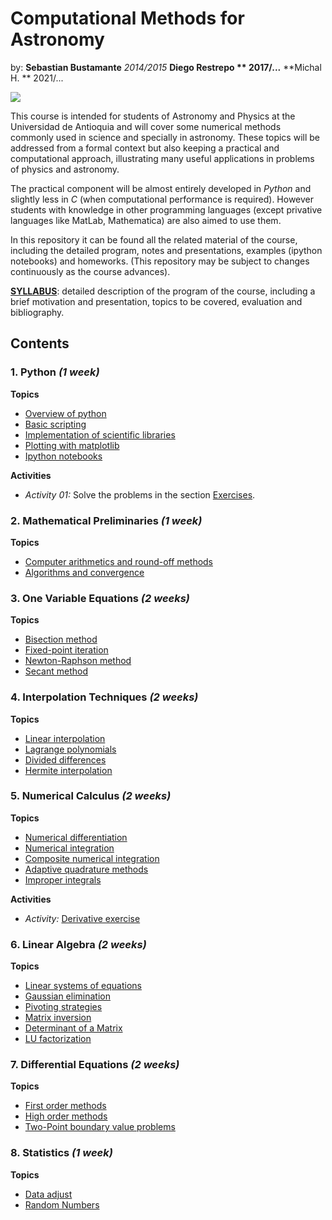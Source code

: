 Computational Methods for Astronomy
===================================
by: **Sebastian Bustamante** *2014/2015* **Diego Restrepo ** 2017/...**  **Michal H. ** 2021/...


![](https://raw.githubusercontent.com/sbustamante/ComputationalMethods/master/material/figures/Collage.png)

This course is intended for students of Astronomy and Physics at the Universidad de Antioquia 
and will cover some numerical methods commonly used in science and specially in 
astronomy. These topics will be addressed from a formal context but also keeping 
a practical and computational approach, illustrating many useful applications in
problems of physics and astronomy.


The practical component will be almost entirely developed in *Python* and 
slightly less in *C* (when computational performance is required). 
However students with knowledge in other programming languages (except
privative languages like MatLab, Mathematica) are also aimed to use them.


In this repository it can be found all the related material of the course, 
including the detailed program, notes and presentations, examples (ipython 
notebooks) and homeworks. (This repository may be subject to changes continuously 
as the course advances).


[**SYLLABUS**](https://github.com/sbustamante/ComputationalMethods/raw/master/syllabus/Programa_M%C3%A9todos_Computacionales.pdf):
detailed description of the program of the course, including a brief motivation and presentation, 
topics to be covered, evaluation and bibliography.


Contents
--------

### 1. **Python** *(1 week)*
    
**Topics**
- [Overview of python](http://nbviewer.ipython.org/github/sbustamante/ComputationalMethods/blob/master/material/overview-python.ipynb)
- [Basic scripting](http://nbviewer.ipython.org/github/sbustamante/ComputationalMethods/blob/master/material/basic-scripting.ipynb)
- [Implementation of scientific libraries](http://nbviewer.ipython.org/github/sbustamante/ComputationalMethods/blob/master/material/scientific-libraries.ipynb)
- [Plotting with matplotlib](http://nbviewer.ipython.org/github/sbustamante/ComputationalMethods/blob/master/material/matplotlib.ipynb)
- [Ipython notebooks](http://nbviewer.ipython.org/github/sbustamante/ComputationalMethods/blob/master/material/ipython-notebooks.ipynb)

**Activities**
- *Activity 01:* Solve the problems in the section [Exercises](https://github.com/sbustamante/ComputationalMethods/blob/master/material/Basic_exercises.ipynb). 

### 2. **Mathematical Preliminaries** *(1 week)*
    
**Topics**
- [Computer arithmetics and round-off methods](http://nbviewer.ipython.org/github/sbustamante/ComputationalMethods/blob/master/material/computer-arithmetics.ipynb)
- [Algorithms and convergence](http://nbviewer.ipython.org/github/sbustamante/ComputationalMethods/blob/master/material/algorithms-convergence.ipynb)

### 3. **One Variable Equations** *(2 weeks)*
    
**Topics**
- [Bisection method](http://nbviewer.ipython.org/github/sbustamante/ComputationalMethods/blob/master/material/one-variable-equations.ipynb#Bisection-Method)
- [Fixed-point iteration](http://nbviewer.ipython.org/github/sbustamante/ComputationalMethods/blob/master/material/one-variable-equations.ipynb#Fixed-point-Iteration)
- [Newton-Raphson method](http://nbviewer.ipython.org/github/sbustamante/ComputationalMethods/blob/master/material/one-variable-equations.ipynb#Newton-Raphson-Method)
- [Secant method](http://nbviewer.ipython.org/github/sbustamante/ComputationalMethods/blob/master/material/one-variable-equations.ipynb#Secant-Method)

### 4. **Interpolation Techniques** *(2 weeks)*
    
**Topics**
- [Linear interpolation](http://nbviewer.ipython.org/github/sbustamante/ComputationalMethods/blob/master/material/interpolation.ipynb#Linear-Interpolation)
- [Lagrange polynomials](http://nbviewer.ipython.org/github/sbustamante/ComputationalMethods/blob/master/material/interpolation.ipynb#Lagrange-Polynomial)
- [Divided differences](http://nbviewer.ipython.org/github/sbustamante/ComputationalMethods/blob/master/material/interpolation.ipynb#Divided-Differences)
- [Hermite interpolation](http://nbviewer.ipython.org/github/sbustamante/ComputationalMethods/blob/master/material/interpolation.ipynb#Hermite-Interpolation)

### 5. **Numerical Calculus** *(2 weeks)*
    
**Topics**
- [Numerical differentiation](http://nbviewer.ipython.org/github/sbustamante/ComputationalMethods/blob/master/material/numerical-calculus.ipynb#Numerical-Differentiation)
- [Numerical integration](http://nbviewer.ipython.org/github/sbustamante/ComputationalMethods/blob/master/material/numerical-calculus.ipynb#Numerical-Integration)
- [Composite numerical integration](http://nbviewer.ipython.org/github/sbustamante/ComputationalMethods/blob/master/material/numerical-calculus.ipynb#Composite-Numerical-Integration)
- [Adaptive quadrature methods](http://nbviewer.ipython.org/github/sbustamante/ComputationalMethods/blob/master/material/numerical-calculus.ipynb#Adaptive-Quadrature-Methods)
- [Improper integrals](http://nbviewer.ipython.org/github/sbustamante/ComputationalMethods/blob/master/material/numerical-calculus.ipynb#Improper-Integrals)

**Activities**
- *Activity:* [ Derivative exercise ](http://nbviewer.jupyter.org/github/sbustamante/ComputationalMethods/blob/master/activities/T-profile-bar.ipynb)

### 6. **Linear Algebra** *(2 weeks)*
    
**Topics**
- [Linear systems of equations](http://nbviewer.ipython.org/github/sbustamante/ComputationalMethods/blob/master/material/linear-algebra.ipynb#Linear-Systems-of-Equations)
- [Gaussian elimination](http://nbviewer.ipython.org/github/sbustamante/ComputationalMethods/blob/master/material/linear-algebra.ipynb#Gaussian-Elimination)
- [Pivoting strategies](http://nbviewer.ipython.org/github/sbustamante/ComputationalMethods/blob/master/material/linear-algebra.ipynb#Pivoting-Strategies)
- [Matrix inversion](http://nbviewer.ipython.org/github/sbustamante/ComputationalMethods/blob/master/material/linear-algebra.ipynb#Matrix-Inversion)
- [Determinant of a Matrix](http://nbviewer.ipython.org/github/sbustamante/ComputationalMethods/blob/master/material/linear-algebra.ipynb#Determinant-of-a-Matrix)
- [LU factorization](http://nbviewer.ipython.org/github/sbustamante/ComputationalMethods/blob/master/material/linear-algebra.ipynb#LU-Factorization)

### 7. **Differential Equations** *(2 weeks)*
    
**Topics**
- [First order methods](http://nbviewer.ipython.org/github/sbustamante/ComputationalMethods/blob/master/material/differential-equations.ipynb#First-Order-Methods)
- [High order methods](http://nbviewer.ipython.org/github/sbustamante/ComputationalMethods/blob/master/material/differential-equations.ipynb#High-Order-Methods)
- [Two-Point boundary value problems](http://nbviewer.ipython.org/github/sbustamante/ComputationalMethods/blob/master/material/differential-equations.ipynb#Two-Point-Boundary-Value-Problems)

### 8. **Statistics** *(1 week)*

**Topics**
- [Data adjust](http://nbviewer.ipython.org/github/sbustamante/ComputationalMethods/blob/master/material/statistics.ipynb)
- [Random Numbers](http://nbviewer.ipython.org/github/sbustamante/ComputationalMethods/blob/master/material/statistics.ipynb#Random-Numbers)
